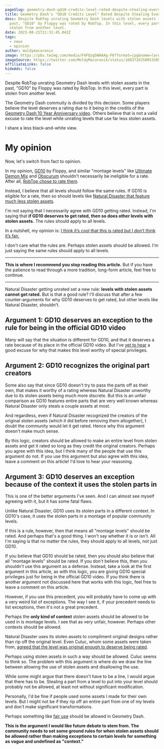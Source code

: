 ```yaml
---
pageSlug: geometry-dash-gd10-credits-level-rated-despite-stealing-every-part
title: Geometry Dash's "GD10 Credits Level" Rated Despite Stealing Every Part
desc: Despite RobTop unrating Geometry Dash levels with stolen assets in the
  past, "GD10" by Floppy was rated by RobTop. In this level, every part is
  stolen from another level.
date: 2023-08-21T21:31:45.042Z
tags:
  - news
  - opinion
author: moldymacaronix
image: https://pbs.twimg.com/media/F4FQzg5WAAAg-F0?format=jpg&name=large
imageSource: https://twitter.com/MoldyMacaroniX/status/1693726350853505219
affiliateLinks: false
hideAds: false
---
```

Despite RobTop unrating Geometry Dash levels with stolen assets in the past, "GD10" by Floppy was rated by RobTop. In this level, every part is stolen from another level.

The Geometry Dash commuity is divided by this decision. Some players believe the level deserves a rating due to it being in the credits of the [Geometry Dash 10 Year Anniversary video](/posts/will-geometry-dash-2-2-come-out-on-the-games-10-year-anniversary/). Others believe that is not a valid excuse to rate the level while unrating levels that use far less stolen assets.

I share a less black-and-white view.

# My opinion

Now, let's switch from fact to opinion.

In my opinion, [GD10](https://gdbrowser.com/93618912) by Floppy, and similar "montage levels" like [Ultimate Demon Mix](https://gdbrowser.com/10229235) and [Obscurum](https://gdbrowser.com/16156623) shouldn't necessarily be ineligible for a rate. After all, [RobTop chose to rate them](/posts/rate-standards/).

Instead, I believe that all levels should follow the same rules. If GD10 is eligible for a rate, then so should levels like [Natural Disaster that feature much less stolen assets](/posts/geometry-dash-extreme-demon-natural-disaster-unrated-following-accusations/).

I'm not saying that I necessarily agree with GD10 getting rated. Instead, I'm saying that **if GD10 deserves to get rated, then so does other levels with stolen assets.** The rules should apply to all levels.

In a nutshell, my opinion is: [I think it’s cool that this is rated but I don’t think it’s fair.](https://twitter.com/MoldyMacaroniX/status/1693732585501819348)


I don't care what the rules are. Perhaps stolen assets should be allowed. I'm just saying the same rules should apply to all levels.

---

**This is where I recommend you stop reading this article.** But if you have the patience to read through a more tradition, long-form article, feel free to continue.

---

Natural Disaster getting unrated set a new rule: **levels with stolen assets cannot get rated.** But is that a good rule? I'll discuss that after a few counter-arguments for why GD10 deserves to get rated, but other levels like Natural Disaster, shouldn't.

## Argument 1: GD10 deserves an exception to the rule for being in the official GD10 video

Many will say that the situation is different for GD10, and that it deserves a rate because of its place in the official GD10 video. But I've [yet to hear](https://twitter.com/ashes2207/status/1693737941569605977) a good excuse for why that makes this level worthy of special privileges.

## Argument 2: GD10 recognizes the original part creators

Some also say that since GD10 doesn't try to pass the parts off as their own, that makes it worthy of a rating whereas Natural Disaster unworthy due to its stolen assets being much more discrete. But this is an unfair comparison as GD10 features entire parts that are very well known whereas Natural Disaster only steals a couple assets at most.

And regardless, even if Natural Disaster recognized the creators of the original stolen assets (which it did before removing them altogether), I doubt the community would let it get rated. Hence why this argument doesn't make much sense.

By this logic, creators should be allowed to make an entire level from stolen assets and get it rated so long as they credit the original creators. Perhaps you agree with this idea, but I think many of the people that use this argument do not. If you use this argument but also agree with this idea, leave a comment on this article! I'd love to hear your reasoning.

## Argument 3: GD10 deserves an exception because of the context it uses the stolen parts in

This is one of the better arguments I've seen. And I can almost see myself agreeing with it, but it has some fatal flaws.

Unlike Natural Disaster, GD10 uses its stolen parts in a different context. In GD10's case, it uses the stolen parts in a montage of popular community levels.

If this is a rule, however, then that means all "montage levels" should be rated. And perhaps that's a good thing. I won't say whether it is or isn't. All I'm saying is that no matter the rules, they should apply to all levels, not just GD10.

If you believe that GD10 should be rated, then you should also believe that all "montage levels" should be rated. If you don't believe this, then you shouldn't use this argument as a defense. Instead, take a look at the first argument in this article, as with this logic, you are giving GD10 special privileges just for being in the official GD10 video. If you think there is another argument not discussed here that works with this logic, feel free to leave a comment on this article.

However, if you use this precedent, you will probably have to come up with a very weird list of exceptions. The way I see it, if your precedent needs to list exceptions, then it's not a great precedent.

Perhaps the **only kind of context** stolen assets should be allowed to be used in is montage levels. I see that as very unfair, however. Perhaps other contexts should be allowed.

Natural Disaster uses its stolen assets to compliment original designs rather than rip off the original level. Even Culuc, whom some assets were taken from, [agreed that the level was original enough to deserve being rated](https://twitter.com/ytCuLuC/status/1589425322940059650).

Perhaps using stolen assets in such a way should be allowed. Culuc seems to think so. The problem with this argument is where do we draw the line between allowing the use of stolen assets and disallowing the use.

While some might argue that there doesn't have to be a line, I would argue that there has to be. Stealing a part from a level to put into your level should probably not be allowed, at least not without significant modification.

Personally, I'd be fine if people used some assets I made for their own levels. But I might not be if they rip off an entire part from one of my levels and don't make significant transformations.

Perhaps something like [fair use](https://en.wikipedia.org/wiki/Fair_use) should be allowed in Geometry Dash.

**This is the argument I would like future debate to stem from. The community needs to set some ground rules for when stolen assets should be allowed rather than making exceptions to certain levels for something as vague and undefined as "context."**